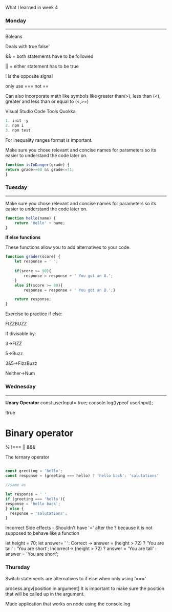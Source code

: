 What I learned in week 4 
### Monday
****
Boleans

Deals with true false'

&& = both statements have to be followed

|| = either statement has to be true

! is the opposite signal


only use === not ==

Can also incorporate math like symbols like greater than(>), less than (<), greater and less than or equal to (<,>=)

Visual Studio Code Tools
Quokka

```python npm 
1. init -y
2. npm i
3. npm test
``` 

For inequality ranges format is important. 

Make sure you chose relevant and concise names for parameters so its easier to understand the code later on.

```javascript 
function isInDanger(grade) {
return grade>=60 && grade<=71;
}
```

### Tuesday
****
Make sure you chose relevant and concise names for parameters so its easier to understand the code later on.    

```javascript 
function hello(name) {
    return 'Hello' + name;
}
```

**If else functions**

These functions allow you to add alternatives to your code.

```javascript
function grader(score) {
    let response = ' ';
    
    if(score >= 90){
        response = response + ' You got an A.';
    }
    else if(score >= 80){
        response = response + ' You got an B.';}

    return response;
}
```
Exercise to practice if else:

FIZZBUZZ

If divisable by:

3->FIZZ

5->Buzz

3&5->FizzBuzz

Neither->Num

### Wednesday

****
**Unary Operator** 
const userInput= true;
console.log(typeof userInput); 

!true

Binary operator
===
%
!===
||
&&&

The ternary operator    

```javascript

const greeting = 'hello';
const response = (greeting === hello) ? 'hello back': 'salutations'

//same as 

let response = ' '
if (greeting === 'hello'){
response = 'hello back';
} else {
  response = 'salutations';
}
```

Incorrect Side effects - Shouldn't have '=' after the ? because it is not supposed to behave like a function

let height = 70;
let answer= ' ':
Correct -> answer = (height > 72) ? 'You are tall' : 'You are short'; 
Incorrect-> (height > 72) ? answer = 'You are tall' : answer = 'You are short';

### Thursday

Switch statements are alternatives to if else when only using '==='


process.argv[position in argument]
It is important to make sure the position that will be called up in the argument.

Made application that works on node using the console.log




